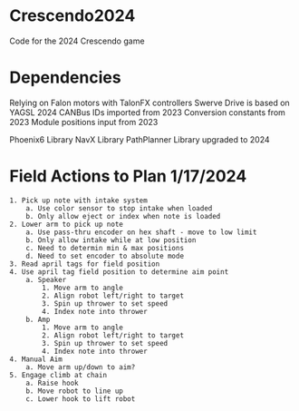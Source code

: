 # Crescendo2024
Code for the 2024 Crescendo game

# Dependencies
Relying on Falon motors with TalonFX controllers
Swerve Drive is based on YAGSL 2024
    CANBus IDs imported from 2023
    Conversion constants from 2023
    Module positions input from 2023

Phoenix6 Library
NavX Library
PathPlanner Library upgraded to 2024

# Field Actions to Plan 1/17/2024
    1. Pick up note with intake system
        a. Use color sensor to stop intake when loaded
        b. Only allow eject or index when note is loaded
    2. Lower arm to pick up note
        a. Use pass-thru encoder on hex shaft - move to low limit
        b. Only allow intake while at low position
        c. Need to determin min & max positions
        d. Need to set encoder to absolute mode
    3. Read april tags for field position
    4. Use april tag field position to determine aim point
        a. Speaker
            1. Move arm to angle
            2. Align robot left/right to target
            3. Spin up thrower to set speed
            4. Index note into thrower
        b. Amp
            1. Move arm to angle
            2. Align robot left/right to target
            3. Spin up thrower to set speed
            4. Index note into thrower
    4. Manual Aim
        a. Move arm up/down to aim?
    5. Engage climb at chain
        a. Raise hook
        b. Move robot to line up
        c. Lower hook to lift robot